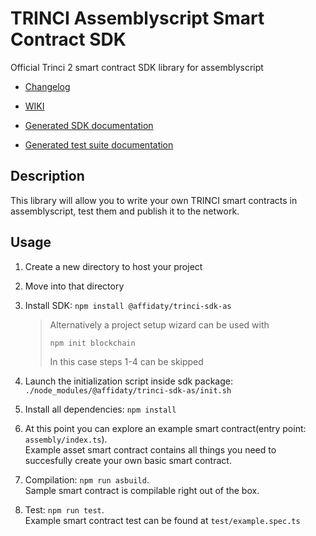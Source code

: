 # TRINCI Assemblyscript Smart Contract SDK

Official Trinci 2 smart contract SDK library for assemblyscript

- [Changelog](https://github.com/affidaty-blockchain/trinci-sdk-assemblyscript/blob/master/CHANGELOG.md)

- [WIKI](https://github.com/affidaty-blockchain/trinci-sdk-assemblyscript/blob/master/wiki/index.md)
- [Generated SDK documentation](https://htmlpreview.github.io/?https://raw.githubusercontent.com/affidaty-blockchain/trinci-sdk-assemblyscript/master/docs/sdk/modules.html)
- [Generated test suite documentation](https://htmlpreview.github.io/?https://github.com/affidaty-blockchain/trinci-sdk-assemblyscript/blob/master/docs/testenv/modules.html)

## Description

This library will allow you to write your own TRINCI smart contracts in assemblyscript, test them and publish it to the network.

## Usage

1. Create a new directory to host your project

2. Move into that directory

3. Install SDK: `npm install @affidaty/trinci-sdk-as`
    > Alternatively a project setup wizard can be used with  
    >```
    >npm init blockchain
    >```
    > In this case steps 1-4 can be skipped

4. Launch the initialization script inside sdk package: `./node_modules/@affidaty/trinci-sdk-as/init.sh`
5. Install all dependencies: `npm install`
6. At this point you can explore an example smart contract(entry point: `assembly/index.ts`).  
    Example asset smart contract contains all things you need to succesfully create your own basic smart contract.
7. Compilation: `npm run asbuild`.  
    Sample smart contract is compilable right out of the box.
8. Test: `npm run test`.  
    Example smart contract test can be found at `test/example.spec.ts`

